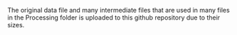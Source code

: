 The original data file and many intermediate files that are used in many files in the Processing folder is uploaded to this github repository due to their sizes.
